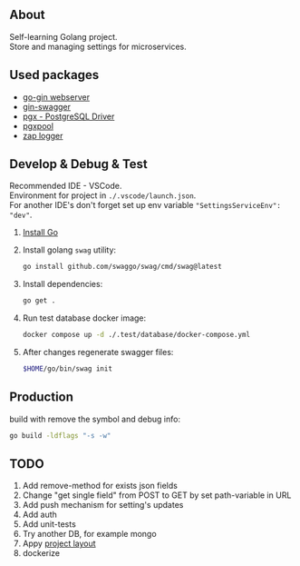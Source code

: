 ## About

Self-learning Golang project.
<br />
Store and managing settings for microservices.

## Used packages
- [go-gin webserver](https://github.com/gin-gonic/gin)
- [gin-swagger](https://github.com/swaggo/gin-swagger)
- [pgx - PostgreSQL Driver](https://github.com/jackc/pgx)
- [pgxpool](https://pkg.go.dev/github.com/jackc/pgx/v4/pgxpool)
- [zap logger](https://github.com/uber-go/zap)


## Develop & Debug & Test
 
Recommended IDE - VSCode.
<br />
Environment for project in `./.vscode/launch.json`.
<br />
For another IDE's don't forget set up env variable `"SettingsServiceEnv": "dev"`.

1. [Install Go](https://go.dev/dl/)
0. Install golang `swag` utility:
    ```bash
    go install github.com/swaggo/swag/cmd/swag@latest
    ```
0. Install dependencies:
    ```bash
    go get .
    ```
0. Run test database docker image:
    ```bash
    docker compose up -d ./.test/database/docker-compose.yml
    ```

0. After changes regenerate swagger files:
    ```bash
    $HOME/go/bin/swag init
    ```

## Production 

build with remove the symbol and debug info:
```bash
go build -ldflags "-s -w"
```

## TODO

1. Add remove-method for exists json fields
0. Change "get single field" from POST to GET by set path-variable in URL 
0. Add push mechanism for setting's updates
0. Add auth
0. Add unit-tests
0. Try another DB, for example mongo
0. Appy [project layout](https://github.com/golang-standards/project-layout/tree/master)
0. dockerize

